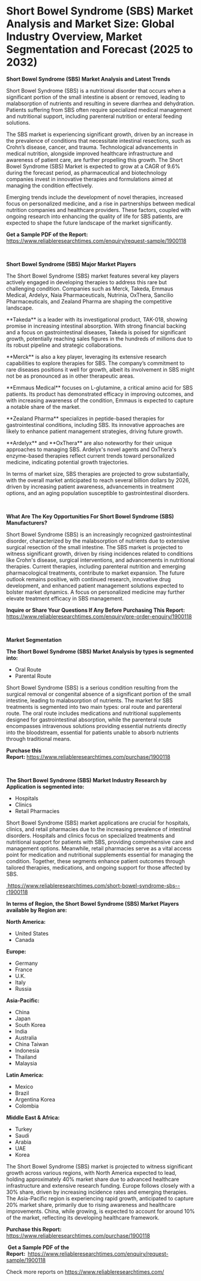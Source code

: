 <p><h1>Short Bowel Syndrome (SBS) Market Analysis and Market Size: Global Industry Overview, Market Segmentation and Forecast (2025 to 2032)</h1></p><p><strong>Short Bowel Syndrome (SBS) Market Analysis and Latest Trends</strong></p>
<p><p>Short Bowel Syndrome (SBS) is a nutritional disorder that occurs when a significant portion of the small intestine is absent or removed, leading to malabsorption of nutrients and resulting in severe diarrhea and dehydration. Patients suffering from SBS often require specialized medical management and nutritional support, including parenteral nutrition or enteral feeding solutions.</p><p>The SBS market is experiencing significant growth, driven by an increase in the prevalence of conditions that necessitate intestinal resections, such as Crohn’s disease, cancer, and trauma. Technological advancements in medical nutrition, alongside improved healthcare infrastructure and awareness of patient care, are further propelling this growth. The Short Bowel Syndrome (SBS) Market is expected to grow at a CAGR of 9.6% during the forecast period, as pharmaceutical and biotechnology companies invest in innovative therapies and formulations aimed at managing the condition effectively.</p><p>Emerging trends include the development of novel therapies, increased focus on personalized medicine, and a rise in partnerships between medical nutrition companies and healthcare providers. These factors, coupled with ongoing research into enhancing the quality of life for SBS patients, are expected to shape the future landscape of the market significantly.</p></p>
<p><strong>Get a Sample PDF of the Report:&nbsp;</strong> <a href="https://www.reliableresearchtimes.com/enquiry/request-sample/1900118?utm_campaign=2007&utm_medium=2&utm_source=Github&utm_content=ia&utm_term=03032025&utm_id=short-bowel-syndrome-sbs">https://www.reliableresearchtimes.com/enquiry/request-sample/1900118</a></p>
<p>&nbsp;</p>
<p><strong>Short Bowel Syndrome (SBS) Major Market Players</strong></p>
<p><p>The Short Bowel Syndrome (SBS) market features several key players actively engaged in developing therapies to address this rare but challenging condition. Companies such as Merck, Takeda, Emmaus Medical, Ardelyx, Naia Pharmaceuticals, Nutrinia, OxThera, Sancilio Pharmaceuticals, and Zealand Pharma are shaping the competitive landscape.</p><p>**Takeda** is a leader with its investigational product, TAK-018, showing promise in increasing intestinal absorption. With strong financial backing and a focus on gastrointestinal diseases, Takeda is poised for significant growth, potentially reaching sales figures in the hundreds of millions due to its robust pipeline and strategic collaborations.</p><p>**Merck** is also a key player, leveraging its extensive research capabilities to explore therapies for SBS. The company’s commitment to rare diseases positions it well for growth, albeit its involvement in SBS might not be as pronounced as in other therapeutic areas.</p><p>**Emmaus Medical** focuses on L-glutamine, a critical amino acid for SBS patients. Its product has demonstrated efficacy in improving outcomes, and with increasing awareness of the condition, Emmaus is expected to capture a notable share of the market.</p><p>**Zealand Pharma** specializes in peptide-based therapies for gastrointestinal conditions, including SBS. Its innovative approaches are likely to enhance patient management strategies, driving future growth.</p><p>**Ardelyx** and **OxThera** are also noteworthy for their unique approaches to managing SBS. Ardelyx's novel agents and OxThera's enzyme-based therapies reflect current trends toward personalized medicine, indicating potential growth trajectories.</p><p>In terms of market size, SBS therapies are projected to grow substantially, with the overall market anticipated to reach several billion dollars by 2026, driven by increasing patient awareness, advancements in treatment options, and an aging population susceptible to gastrointestinal disorders.</p></p>
<p>&nbsp;</p>
<p><strong>What Are The Key Opportunities For Short Bowel Syndrome (SBS) Manufacturers?</strong></p>
<p><p>Short Bowel Syndrome (SBS) is an increasingly recognized gastrointestinal disorder, characterized by the malabsorption of nutrients due to extensive surgical resection of the small intestine. The SBS market is projected to witness significant growth, driven by rising incidences related to conditions like Crohn's disease, surgical interventions, and advancements in nutritional therapies. Current therapies, including parenteral nutrition and emerging pharmacological treatments, contribute to market expansion. The future outlook remains positive, with continued research, innovative drug development, and enhanced patient management solutions expected to bolster market dynamics. A focus on personalized medicine may further elevate treatment efficacy in SBS management.</p></p>
<p><strong>Inquire or Share Your Questions If Any Before Purchasing This Report:</strong> <a href="https://www.reliableresearchtimes.com/enquiry/pre-order-enquiry/1900118?utm_campaign=2007&utm_medium=2&utm_source=Github&utm_content=ia&utm_term=03032025&utm_id=short-bowel-syndrome-sbs">https://www.reliableresearchtimes.com/enquiry/pre-order-enquiry/1900118</a></p>
<p>&nbsp;</p>
<p><strong>Market Segmentation</strong></p>
<p><strong>The Short Bowel Syndrome (SBS) Market Analysis by types is segmented into:</strong></p>
<p><ul><li>Oral Route</li><li>Parental Route</li></ul></p>
<p><p>Short Bowel Syndrome (SBS) is a serious condition resulting from the surgical removal or congenital absence of a significant portion of the small intestine, leading to malabsorption of nutrients. The market for SBS treatments is segmented into two main types: oral route and parenteral route. The oral route includes medications and nutritional supplements designed for gastrointestinal absorption, while the parenteral route encompasses intravenous solutions providing essential nutrients directly into the bloodstream, essential for patients unable to absorb nutrients through traditional means.</p></p>
<p><strong>Purchase this Report:&nbsp;</strong><a href="https://www.reliableresearchtimes.com/purchase/1900118?utm_campaign=2007&utm_medium=2&utm_source=Github&utm_content=ia&utm_term=03032025&utm_id=short-bowel-syndrome-sbs">https://www.reliableresearchtimes.com/purchase/1900118</a></p>
<p>&nbsp;</p>
<p><strong>The Short Bowel Syndrome (SBS) Market Industry Research by Application is segmented into:</strong></p>
<p><ul><li>Hospitals</li><li>Clinics</li><li>Retail Pharmacies</li></ul></p>
<p><p>Short Bowel Syndrome (SBS) market applications are crucial for hospitals, clinics, and retail pharmacies due to the increasing prevalence of intestinal disorders. Hospitals and clinics focus on specialized treatments and nutritional support for patients with SBS, providing comprehensive care and management options. Meanwhile, retail pharmacies serve as a vital access point for medication and nutritional supplements essential for managing the condition. Together, these segments enhance patient outcomes through tailored therapies, medications, and ongoing support for those affected by SBS.</p></p>
<p><a href="https://www.reliableresearchtimes.com/short-bowel-syndrome-sbs--r1900118?utm_campaign=2007&utm_medium=2&utm_source=Github&utm_content=ia&utm_term=03032025&utm_id=short-bowel-syndrome-sbs">&nbsp;https://www.reliableresearchtimes.com/short-bowel-syndrome-sbs--r1900118</a></p>
<p><strong>In terms of Region, the Short Bowel Syndrome (SBS) Market Players available by Region are:</strong></p>
<p>
    <p> <strong> North America: </strong>
        <ul>
            <li>United States</li>
            <li>Canada</li>
        </ul>
        </p> 
    <p> <strong> Europe: </strong>
        <ul>
            <li>Germany</li>
            <li>France</li>
            <li>U.K.</li>
            <li>Italy</li>
            <li>Russia</li>
        </ul>
        </p> 
    <p> <strong> Asia-Pacific: </strong>
        <ul>
            <li>China</li>
            <li>Japan</li>
            <li>South Korea</li>
            <li>India</li>
            <li>Australia</li>
            <li>China Taiwan</li>
            <li>Indonesia</li>
            <li>Thailand</li>
            <li>Malaysia</li>
        </ul>
        </p> 
    <p> <strong> Latin America: </strong>
        <ul>
            <li>Mexico</li>
            <li>Brazil</li>
            <li>Argentina Korea</li>
            <li>Colombia</li>
        </ul>
        </p> 
    <p> <strong> Middle East & Africa: </strong>
        <ul>
            <li>Turkey</li>
            <li>Saudi</li>
            <li>Arabia</li>
            <li>UAE</li>
            <li>Korea</li>
        </ul>
    </p>
    </p>
<p><p>The Short Bowel Syndrome (SBS) market is projected to witness significant growth across various regions, with North America expected to lead, holding approximately 40% market share due to advanced healthcare infrastructure and extensive research funding. Europe follows closely with a 30% share, driven by increasing incidence rates and emerging therapies. The Asia-Pacific region is experiencing rapid growth, anticipated to capture 20% market share, primarily due to rising awareness and healthcare improvements. China, while growing, is expected to account for around 10% of the market, reflecting its developing healthcare framework.</p></p>
<p><strong>Purchase this Report: </strong><a href="https://www.reliableresearchtimes.com/purchase/1900118?utm_campaign=2007&utm_medium=2&utm_source=Github&utm_content=ia&utm_term=03032025&utm_id=short-bowel-syndrome-sbs">https://www.reliableresearchtimes.com/purchase/1900118</a></p>
<p>&nbsp;<strong>Get a Sample PDF of the Report:&nbsp;&nbsp;</strong><a href="https://www.reliableresearchtimes.com/enquiry/request-sample/1900118?utm_campaign=2007&utm_medium=2&utm_source=Github&utm_content=ia&utm_term=03032025&utm_id=short-bowel-syndrome-sbs">https://www.reliableresearchtimes.com/enquiry/request-sample/1900118</a></p>
<p><strong></strong></p>
<p>Check more reports on <a href="https://www.reliableresearchtimes.com/?utm_campaign=2007&utm_medium=2&utm_source=Github&utm_content=ia&utm_term=03032025&utm_id=short-bowel-syndrome-sbs">https://www.reliableresearchtimes.com/</a></p>